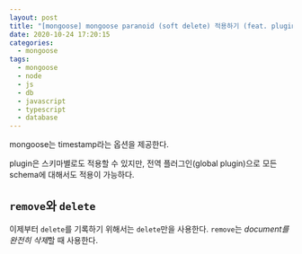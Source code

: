 ```yaml
---
layout: post
title: "[mongoose] mongoose paranoid (soft delete) 적용하기 (feat. plugin)"
date: 2020-10-24 17:20:15
categories:
  - mongoose
tags:
  - mongoose
  - node
  - js
  - db
  - javascript
  - typescript
  - database
---
```



mongoose는 timestamp라는 옵션을 제공한다.

plugin은 스키마별로도 적용할 수 있지만,
전역 플러그인(global plugin)으로 모든 schema에 대해서도 적용이 가능하다.

## `remove`와 `delete`

이제부터 `delete`를 기록하기 위해서는 `delete`만을 사용한다.
`remove`는 *document를 완전히 삭제*할 때 사용한다.
